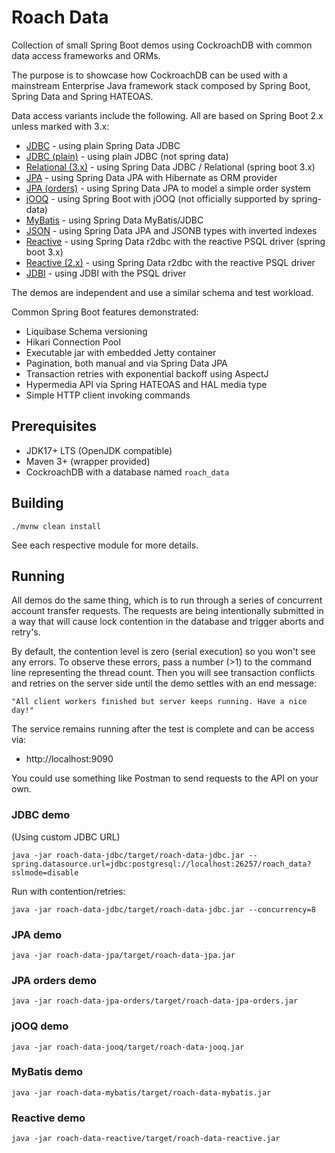 # Roach Data

Collection of small Spring Boot demos using CockroachDB with common data access frameworks and ORMs.

The purpose is to showcase how CockroachDB can be used with a mainstream Enterprise Java framework
stack composed by Spring Boot, Spring Data and Spring HATEOAS. 

Data access variants include the following. All are based on Spring Boot 2.x unless marked with 3.x:

- [JDBC](roach-data-jdbc/README.md) - using plain Spring Data JDBC 
- [JDBC (plain)](roach-data-jdbc-plain/README.md) - using plain JDBC (not spring data) 
- [Relational (3.x)](roach-data-jdbc-plain/README.md) - using Spring Data JDBC / Relational (spring boot 3.x)
- [JPA](roach-data-jpa/README.md) - using Spring Data JPA with Hibernate as ORM provider 
- [JPA (orders)](roach-data-jpa-orders/README.md) - using Spring Data JPA to model a simple order system 
- [jOOQ](roach-data-jooq/README.md) - using Spring Boot with jOOQ (not officially supported by spring-data) 
- [MyBatis](roach-data-mybatis/README.md) - using Spring Data MyBatis/JDBC
- [JSON](roach-data-json/README.md) - using Spring Data JPA and JSONB types with inverted indexes
- [Reactive](roach-data-reactive/README.md) - using Spring Data r2dbc with the reactive PSQL driver (spring boot 3.x)
- [Reactive (2.x)](roach-data-reactive-2x/README.md) - using Spring Data r2dbc with the reactive PSQL driver
- [JDBI](roach-data-jdbi/README.md) - using JDBI with the PSQL driver

The demos are independent and use a similar schema and test workload. 

Common Spring Boot features demonstrated:

- Liquibase Schema versioning
- Hikari Connection Pool
- Executable jar with embedded Jetty container
- Pagination, both manual and via Spring Data JPA 
- Transaction retries with exponential backoff using AspectJ
- Hypermedia API via Spring HATEOAS and HAL media type
- Simple HTTP client invoking commands

## Prerequisites

- JDK17+ LTS (OpenJDK compatible)
- Maven 3+ (wrapper provided)
- CockroachDB with a database named `roach_data` 

## Building

    ./mvnw clean install

See each respective module for more details.

## Running 

All demos do the same thing, which is to run through a series of concurrent account
transfer requests. The requests are being intentionally submitted in a way that 
will cause lock contention in the database and trigger aborts and retry's. 

By default, the contention level is zero (serial execution) so you won't see any errors. 
To observe these errors, pass a number (>1) to the command line representing the thread count. 
Then you will see transaction conflicts and retries on the server side until the demo 
settles with an end message:

    "All client workers finished but server keeps running. Have a nice day!"

The service remains running after the test is complete and can be access via: 

- http://localhost:9090

You could use something like Postman to send requests to the API on your own.
    
### JDBC demo

(Using custom JDBC URL)

    java -jar roach-data-jdbc/target/roach-data-jdbc.jar --spring.datasource.url=jdbc:postgresql://localhost:26257/roach_data?sslmode=disable

Run with contention/retries:

    java -jar roach-data-jdbc/target/roach-data-jdbc.jar --concurrency=8

### JPA demo

    java -jar roach-data-jpa/target/roach-data-jpa.jar

### JPA orders demo

    java -jar roach-data-jpa-orders/target/roach-data-jpa-orders.jar

### jOOQ demo

    java -jar roach-data-jooq/target/roach-data-jooq.jar

### MyBatis demo

    java -jar roach-data-mybatis/target/roach-data-mybatis.jar

### Reactive demo

    java -jar roach-data-reactive/target/roach-data-reactive.jar
